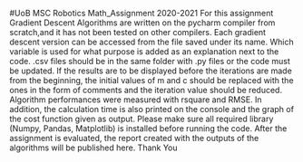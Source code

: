#UoB MSC Robotics Math_Assignment 2020-2021
For this assignment Gradient Descent Algorithms are written on the pycharm compiler from scratch,and it has not been tested on other compilers.
Each gradient descent version can be accessed from the file saved under its name.
Which variable is used for what purpose is added as an explanation next to the code.
.csv files should be in the same folder with .py files or the code must be updated.
If the results are to be displayed before the iterations are made from the beginning, the initial values of m and c should be replaced with the ones in the form of comments and the iteration value should be reduced.
Algorithm performances were measured with rsquare and RMSE.
In addition, the calculation time is also printed on the console and the graph of the cost function given as output.
Please make sure all required library (Numpy, Pandas, Matplotlib) is installed before running the code.
After the assignment is evaluated, the report created with the outputs of the algorithms will be published here.
Thank You
